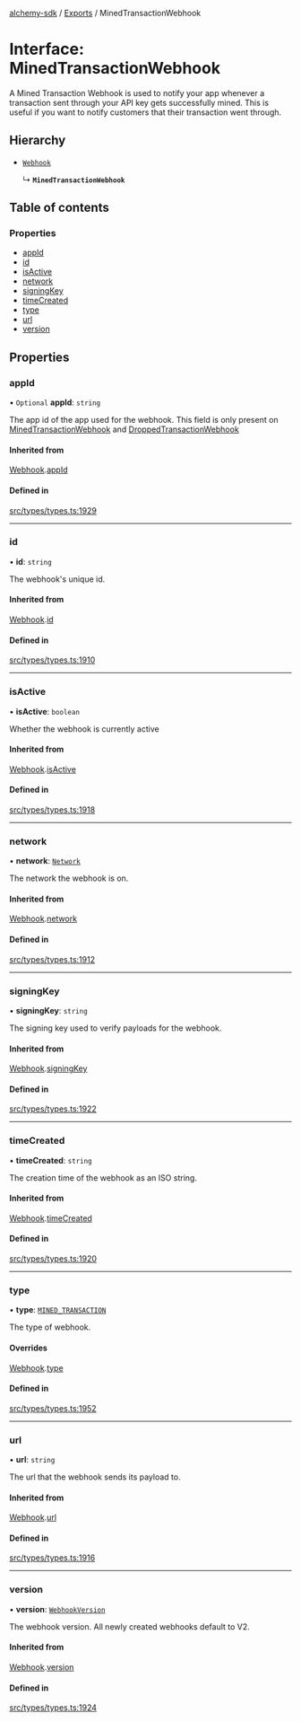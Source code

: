 [alchemy-sdk](../README.md) / [Exports](../modules.md) / MinedTransactionWebhook

# Interface: MinedTransactionWebhook

A Mined Transaction Webhook is used to notify your app whenever a transaction
sent through your API key gets successfully mined. This is useful if you want
to notify customers that their transaction went through.

## Hierarchy

- [`Webhook`](Webhook.md)

  ↳ **`MinedTransactionWebhook`**

## Table of contents

### Properties

- [appId](MinedTransactionWebhook.md#appid)
- [id](MinedTransactionWebhook.md#id)
- [isActive](MinedTransactionWebhook.md#isactive)
- [network](MinedTransactionWebhook.md#network)
- [signingKey](MinedTransactionWebhook.md#signingkey)
- [timeCreated](MinedTransactionWebhook.md#timecreated)
- [type](MinedTransactionWebhook.md#type)
- [url](MinedTransactionWebhook.md#url)
- [version](MinedTransactionWebhook.md#version)

## Properties

### appId

• `Optional` **appId**: `string`

The app id of the app used for the webhook. This field is only present on
[MinedTransactionWebhook](MinedTransactionWebhook.md) and [DroppedTransactionWebhook](DroppedTransactionWebhook.md)

#### Inherited from

[Webhook](Webhook.md).[appId](Webhook.md#appid)

#### Defined in

[src/types/types.ts:1929](https://github.com/alchemyplatform/alchemy-sdk-js/blob/bed7d71/src/types/types.ts#L1929)

___

### id

• **id**: `string`

The webhook's unique id.

#### Inherited from

[Webhook](Webhook.md).[id](Webhook.md#id)

#### Defined in

[src/types/types.ts:1910](https://github.com/alchemyplatform/alchemy-sdk-js/blob/bed7d71/src/types/types.ts#L1910)

___

### isActive

• **isActive**: `boolean`

Whether the webhook is currently active

#### Inherited from

[Webhook](Webhook.md).[isActive](Webhook.md#isactive)

#### Defined in

[src/types/types.ts:1918](https://github.com/alchemyplatform/alchemy-sdk-js/blob/bed7d71/src/types/types.ts#L1918)

___

### network

• **network**: [`Network`](../enums/Network.md)

The network the webhook is on.

#### Inherited from

[Webhook](Webhook.md).[network](Webhook.md#network)

#### Defined in

[src/types/types.ts:1912](https://github.com/alchemyplatform/alchemy-sdk-js/blob/bed7d71/src/types/types.ts#L1912)

___

### signingKey

• **signingKey**: `string`

The signing key used to verify payloads for the webhook.

#### Inherited from

[Webhook](Webhook.md).[signingKey](Webhook.md#signingkey)

#### Defined in

[src/types/types.ts:1922](https://github.com/alchemyplatform/alchemy-sdk-js/blob/bed7d71/src/types/types.ts#L1922)

___

### timeCreated

• **timeCreated**: `string`

The creation time of the webhook as an ISO string.

#### Inherited from

[Webhook](Webhook.md).[timeCreated](Webhook.md#timecreated)

#### Defined in

[src/types/types.ts:1920](https://github.com/alchemyplatform/alchemy-sdk-js/blob/bed7d71/src/types/types.ts#L1920)

___

### type

• **type**: [`MINED_TRANSACTION`](../enums/WebhookType.md#mined_transaction)

The type of webhook.

#### Overrides

[Webhook](Webhook.md).[type](Webhook.md#type)

#### Defined in

[src/types/types.ts:1952](https://github.com/alchemyplatform/alchemy-sdk-js/blob/bed7d71/src/types/types.ts#L1952)

___

### url

• **url**: `string`

The url that the webhook sends its payload to.

#### Inherited from

[Webhook](Webhook.md).[url](Webhook.md#url)

#### Defined in

[src/types/types.ts:1916](https://github.com/alchemyplatform/alchemy-sdk-js/blob/bed7d71/src/types/types.ts#L1916)

___

### version

• **version**: [`WebhookVersion`](../enums/WebhookVersion.md)

The webhook version. All newly created webhooks default to V2.

#### Inherited from

[Webhook](Webhook.md).[version](Webhook.md#version)

#### Defined in

[src/types/types.ts:1924](https://github.com/alchemyplatform/alchemy-sdk-js/blob/bed7d71/src/types/types.ts#L1924)
